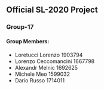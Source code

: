 ## Official SL-2020 Project

### Group-17
#### Group Members:
- Loretucci Lorenzo 1903794
- Lorenzo Ceccomancini 1667798
- Alexandr Melnic 1692625
- Michele Meo 1599032
- Dario Russo 1714011


